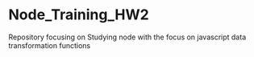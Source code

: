 # Node_Training_HW2
Repository focusing on Studying node with the focus on javascript data transformation functions
